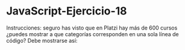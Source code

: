 # JavaScript-Ejercicio-18
Instrucciones: seguro has visto que en Platzi hay más de 600 cursos ¿puedes mostrar a que categorías corresponden en una sola línea de código? Debe mostrarse así:
